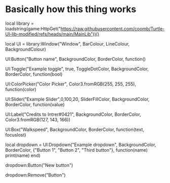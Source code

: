 # Basically how this thing works

local library = loadstring(game:HttpGet("https://raw.githubusercontent.com/coomb/Turtle-UI-lib-modified/refs/heads/main/MainLib"))()

local UI = library:Window("Window", BarColour, LineColour, BackgroundColour)

UI:Button("Button name", BackgroundColor, BorderColor, function()

UI:Toggle("Example toggle", true, ToggleDotColor, BackgroundColor, BorderColor, function(bool)

UI:ColorPicker("Color Picker", Color3.fromRGB(255, 255, 255), function(color)

UI:Slider("Example Slider",0,100,20, SliderFillColor, BackgroundColor, BorderColor, function(value)

UI:Label("Credits to Intrer#0421", BackgroundColor, BorderColor, Color3.fromRGB(127, 143, 166))

UI:Box("Walkspeed", BackgroundColor, BorderColor, function(text, focuslost)

local dropdown = UI:Dropdown("Example dropdown", BackgroundColor, BorderColor, {"Button 1", "Button 2", "Third button"}, function(name)
   print(name)
end)

dropdown:Button("New button")

dropdown:Remove("Button")
